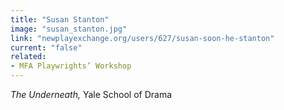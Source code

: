 ```yaml
---
title: "Susan Stanton"
image: "susan_stanton.jpg"
link: "newplayexchange.org/users/627/susan-soon-he-stanton"
current: "false"
related:
- MFA Playwrights’ Workshop
---
```


*The Underneath,* Yale School of Drama

